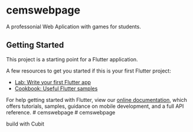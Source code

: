 # cemswebpage

A professonial Web Aplication with games for students.

## Getting Started

This project is a starting point for a Flutter application.

A few resources to get you started if this is your first Flutter project:

- [Lab: Write your first Flutter app](https://flutter.dev/docs/get-started/codelab)
- [Cookbook: Useful Flutter samples](https://flutter.dev/docs/cookbook)

For help getting started with Flutter, view our
[online documentation](https://flutter.dev/docs), which offers tutorials,
samples, guidance on mobile development, and a full API reference.
#   c e m s w e b p a g e 
 
 #   c e m s w e b p a g e 
 
 

build with Cubit